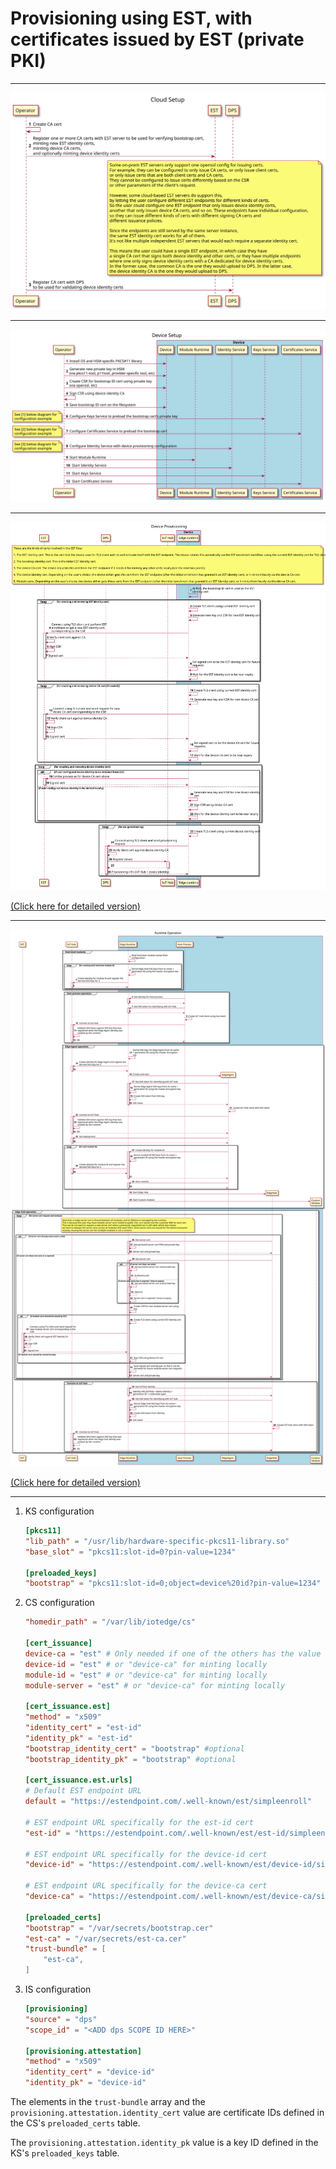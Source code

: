 # Provisioning using EST, with certificates issued by EST (private PKI)

---

![Cloud Setup](img/est-ca-cloud-setup.svg)

---

![Device Setup](img/est-ca-device-setup.svg)

---

![Provisioning](img/est-ca-provisioning-simple.svg)

[(Click here for detailed version)](img/est-ca-provisioning-detailed.svg)

---

![Runtime operation](img/est-ca-runtime-operation-simple.svg)

[(Click here for detailed version)](img/est-ca-runtime-operation-detailed.svg)

---

1. KS configuration

	```toml
	[pkcs11]
	"lib_path" = "/usr/lib/hardware-specific-pkcs11-library.so"
	"base_slot" = "pkcs11:slot-id=0?pin-value=1234"

	[preloaded_keys]
	"bootstrap" = "pkcs11:slot-id=0;object=device%20id?pin-value=1234"
	```

1. CS configuration

	```toml
	"homedir_path" = "/var/lib/iotedge/cs"

	[cert_issuance]
	device-ca = "est" # Only needed if one of the others has the value "device-ca"
	device-id = "est" # or "device-ca" for minting locally
	module-id = "est" # or "device-ca" for minting locally
	module-server = "est" # or "device-ca" for minting locally

	[cert_issuance.est]
	"method" = "x509"
	"identity_cert" = "est-id"
	"identity_pk" = "est-id"
	"bootstrap_identity_cert" = "bootstrap" #optional
	"bootstrap_identity_pk" = "bootstrap" #optional

	[cert_issuance.est.urls]
	# Default EST endpoint URL
	default = "https://estendpoint.com/.well-known/est/simpleenroll"

	# EST endpoint URL specifically for the est-id cert
	"est-id" = "https://estendpoint.com/.well-known/est/est-id/simpleenroll"
	
	# EST endpoint URL specifically for the device-id cert
	"device-id" = "https://estendpoint.com/.well-known/est/device-id/simpleenroll"

	# EST endpoint URL specifically for the device-ca cert
	"device-ca" = "https://estendpoint.com/.well-known/est/device-ca/simpleenroll"

	[preloaded_certs]
	"bootstrap" = "/var/secrets/bootstrap.cer"
	"est-ca" = "/var/secrets/est-ca.cer"
	"trust-bundle" = [
		"est-ca",
	]
	```

1. IS configuration

	```toml
	[provisioning]
	"source" = "dps"
	"scope_id" = "<ADD dps SCOPE ID HERE>"

	[provisioning.attestation]
	"method" = "x509"
	"identity_cert" = "device-id"
	"identity_pk" = "device-id"

	```

The elements in the `trust-bundle` array and the `provisioning.attestation.identity_cert` value are certificate IDs defined in the CS's `preloaded_certs` table.

The `provisioning.attestation.identity_pk` value is a key ID defined in the KS's `preloaded_keys` table.

